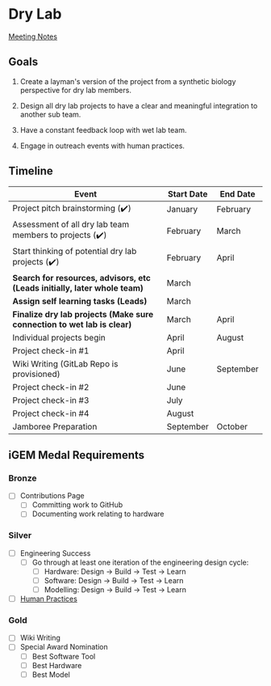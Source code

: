 # Dry Lab

[Meeting Notes](https://drive.google.com/drive/folders/1QzOAnP1XhyycN8l5DmcQIVxX-E-CWuap?usp=sharing)

## Goals

1. Create a layman's version of the project from a synthetic biology perspective for dry lab members.

2. Design all dry lab projects to have a clear and meaningful integration to another sub team.

3. Have a constant feedback loop with wet lab team.

4. Engage in outreach events with human practices.

## Timeline

| Event                                                                       | Start Date | End Date  |
|-----------------------------------------------------------------------------|------------|-----------|
| Project pitch brainstorming (✔️)                                             | January    | February  |
| Assessment of all dry lab team members to projects (✔️)                      | February   | March     |
| Start thinking of potential dry lab projects (✔️)                            | February   | April     |
| **Search for resources, advisors, etc (Leads initially, later whole team)** | March      |           |
| **Assign self learning tasks (Leads)**                                      | March      |           |
| **Finalize dry lab projects (Make sure connection to wet lab is clear)**    | March      | April     |
| Individual projects begin                                                   | April      | August    |
| Project check-in #1                                                         | April      |           |
| Wiki Writing (GitLab Repo is provisioned)                                   | June       | September |
| Project check-in #2                                                         | June       |           |
| Project check-in #3                                                         | July       |           |
| Project check-in #4                                                         | August     |           |
| Jamboree Preparation                                                        | September  | October   |

## iGEM Medal Requirements

### Bronze

- [ ] Contributions Page
  - [ ] Committing work to GitHub
  - [ ] Documenting work relating to hardware

### Silver

- [ ] Engineering Success
  - [ ] Go through at least one iteration of the engineering design cycle:
    - [ ] Hardware: Design → Build → Test → Learn
    - [ ] Software: Design → Build → Test → Learn
    - [ ] Modelling: Design → Build → Test → Learn
- [ ] [Human Practices](../human-practices/index.md)

### Gold

- [ ] Wiki Writing
- [ ] Special Award Nomination
  - [ ] Best Software Tool
  - [ ] Best Hardware
  - [ ] Best Model
